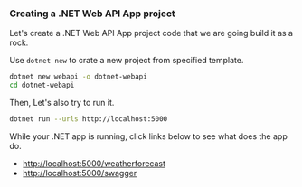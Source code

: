 ### Creating a .NET Web API App project

Let's create a .NET Web API App project code that we are going build it as a rock.

Use `dotnet new` to crate a new project from specified template.
```bash
dotnet new webapi -o dotnet-webapi
cd dotnet-webapi
```

Then, Let's also try to run it.
```bash
dotnet run --urls http://localhost:5000
```

While your .NET app is running, click links below to see what does the app do.
- [http://localhost:5000/weatherforecast]({{TRAFFIC_HOST1_5000}}/weatherforecast)
- [http://localhost:5000/swagger]({{TRAFFIC_HOST1_5000}}/swagger)
